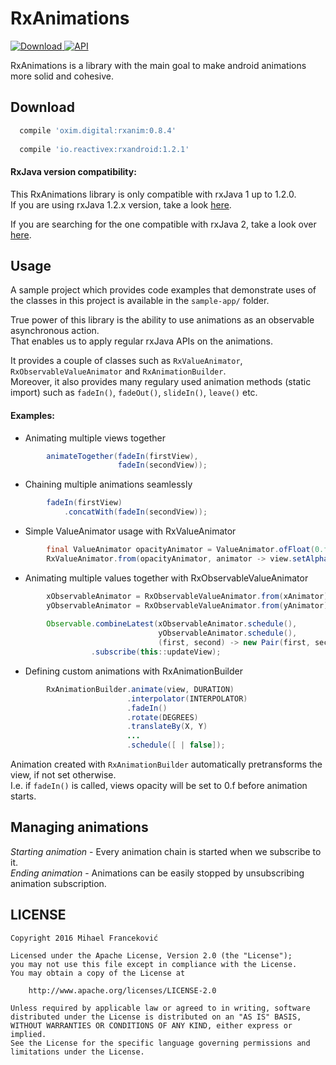 # RxAnimations

[![Download](https://api.bintray.com/packages/0ximdigital/RxAnimationsRepo/RxAnimations/images/download.svg) ](https://bintray.com/0ximdigital/RxAnimationsRepo/RxAnimations/_latestVersion)
[![API](https://img.shields.io/badge/API-15%2B-blue.svg?style=flat)](https://android-arsenal.com/api?level=15)

RxAnimations is a library with the main goal to make android animations more solid and cohesive.


Download
--------

```groovy
  compile 'oxim.digital:rxanim:0.8.4'
    
  compile 'io.reactivex:rxandroid:1.2.1'
```

#### RxJava version compatibility:

This RxAnimations library is only compatible with rxJava 1 up to 1.2.0.  
If you are using rxJava 1.2.x version, take a look [here](https://github.com/0ximDigital/RxAnimations/tree/master).

If you are searching for the one compatible with rxJava 2, take a look over [here](https://github.com/0ximDigital/Rx2Animations).

  
Usage
--------

A sample project which provides code examples that demonstrate uses of the classes in this
project is available in the `sample-app/` folder.

True power of this library is the ability to use animations as an observable asynchronous action.  
That enables us to apply regular rxJava APIs on the animations.

It provides a couple of classes such as `RxValueAnimator`, `RxObservableValueAnimator` and `RxAnimationBuilder`.  
Moreover, it also provides many regulary used animation methods (static import) such as `fadeIn()`, `fadeOut()`, `slideIn()`, `leave()` etc.   
  
#### Examples:

*  Animating multiple views together

```java
        animateTogether(fadeIn(firstView),
                        fadeIn(secondView));
```                 
            
*  Chaining multiple animations seamlessly

```java
        fadeIn(firstView)
            .concatWith(fadeIn(secondView));
```
            
*  Simple ValueAnimator usage with RxValueAnimator

```java
        final ValueAnimator opacityAnimator = ValueAnimator.ofFloat(0.f, 1.f);
        RxValueAnimator.from(opacityAnimator, animator -> view.setAlpha((float)animator.getAnimatedValue()))
```
            
*  Animating multiple values together with RxObservableValueAnimator

```java
        xObservableAnimator = RxObservableValueAnimator.from(xAnimator);
        yObservableAnimator = RxObservableValueAnimator.from(yAnimator);
        
        Observable.combineLatest(xObservableAnimator.schedule(),
                                 yObservableAnimator.schedule(),
                                 (first, second) -> new Pair(first, second))
                  .subscribe(this::updateView);
```

*  Defining custom animations with RxAnimationBuilder

```java
        RxAnimationBuilder.animate(view, DURATION)
                          .interpolator(INTERPOLATOR)
                          .fadeIn()
                          .rotate(DEGREES)
                          .translateBy(X, Y)
                          ...
                          .schedule([ | false]);
```
            
Animation created with `RxAnimationBuilder` automatically pretransforms the view, if not set otherwise.   
I.e. if `fadeIn()` is called, views opacity will be set to 0.f before animation starts.  
                    
           
Managing animations
--------

*Starting animation*    - Every animation chain is started when we subscribe to it.  
*Ending animation*      - Animations can be easily stopped by unsubscribing animation subscription.


## LICENSE

    Copyright 2016 Mihael Franceković

    Licensed under the Apache License, Version 2.0 (the "License");
    you may not use this file except in compliance with the License.
    You may obtain a copy of the License at

        http://www.apache.org/licenses/LICENSE-2.0

    Unless required by applicable law or agreed to in writing, software
    distributed under the License is distributed on an "AS IS" BASIS,
    WITHOUT WARRANTIES OR CONDITIONS OF ANY KIND, either express or implied.
    See the License for the specific language governing permissions and
    limitations under the License.

